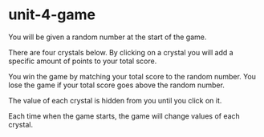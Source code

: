 # unit-4-game

You will be given a random number at the start of the game.

There are four crystals below. By clicking on a crystal you will add a specific amount of points to your total score.

You win the game by matching your total score to the random number. You lose the game if your total score goes above the random number.

The value of each crystal is hidden from you until you click on it.

Each time when the game starts, the game will change values of each crystal.
